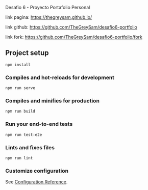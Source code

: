Desafio 6 - Proyecto Portafolio Personal

link pagina: https://thegreysam.github.io/

link github: https://github.com/TheGreySam/desafio6-portfolio

link fork: https://github.com/TheGreySam/desafio6-portfolio/fork












## Project setup
```
npm install
```

### Compiles and hot-reloads for development
```
npm run serve
```

### Compiles and minifies for production
```
npm run build
```

### Run your end-to-end tests
```
npm run test:e2e
```

### Lints and fixes files
```
npm run lint
```

### Customize configuration
See [Configuration Reference](https://cli.vuejs.org/config/).
